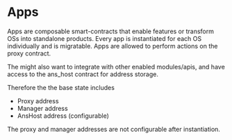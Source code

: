 # Apps

Apps are composable smart-contracts that enable features or transform OSs into standalone products.
Every app is instantiated for each OS individually and is migratable.
Apps are allowed to perform actions on the proxy contract.

The might also want to integrate with other enabled modules/apis, and have access to the ans_host contract for address
storage.

Therefore the the base state includes

- Proxy address
- Manager address
- AnsHost address (configurable)

The proxy and manager addresses are not configurable after instantiation.

